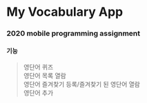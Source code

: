 # My Vocabulary App 
### 2020 mobile programming assignment 
   
#### 기능   
>영단어 퀴즈   
>영단어 목록 열람   
>영단어 즐겨찾기 등록/즐겨찾기 된 영단어 열람   
>영단어 추가   
